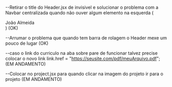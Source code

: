 --Retirar o title do Header.jsx de invisivel e solucionar o problema com a Navbar centralizada quando não ouver algum elemento na esquerda (<div className={styles.title}>João Almeida</div>) (OK)

--Arrumar o problema que quando tem barra de rolagem o Header mexe um pouco de lugar (OK)

--caso o link do curriculo na aba sobre pare de funcionar talvez precise colocar o novo link link.href = "https://seusite.com/pdf/meuArquivo.pdf"; (EM ANDAMENTO)

--Colocar no project.jsx para quando clicar na imagem do projeto ir para o projeto (EM ANDAMENTO)